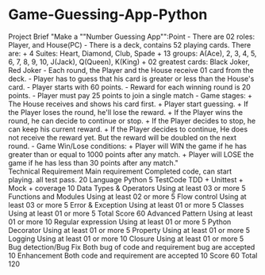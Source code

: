# Game-Guessing-App-Python		                                                            
Project Brief	        "Make a ""Number Guessing App"":Point
                        - There are 02 roles: Player, and House(PC)
                        - There is a deck, contains 52 playing cards. There are:
                            + 4 Suites: Heart, Diamond, Club, Spade
                            + 13 groups: A(Ace), 2, 3, 4, 5, 6, 7, 8, 9, 10, J(Jack), Q(Queen), K(King)
                            + 02 greatest cards: Black Joker, Red Joker
                        - Each round, the Player and the House receive 01 card from the deck.
                        - Player has to guess that his card is greater or less than the House's card.
                        - Player starts with 60 points.
                        - Reward for each winning round is 20 points.
                        - Player must pay 25 points to join a single match
                        - Game stages:
                            + The House receives and shows his card first.
                            + Player start guessing.
                            + If the Player loses the round, he'll lose the reward.
                            + If the Player wins the round, he can decide to continue or stop.
                            + If the Player decides to stop, he can keep his current reward.
                            + If the Player decides to continue, He does not receive the reward yet. But the reward will be doubled on the next round.
                        - Game Win/Lose conditions:
                            + Player will WIN the game if he has greater than or equal to 1000 points after any match.
                            + Player will LOSE the game if he has less than 30 points after any match."		
Technical Requirement	Main requirement	        Completed code, can start playing. all test pass.	20
                        Language	                Python	                                            5
                        TestCode	                TDD + Unittest + Mock + coverage	                10
                        Data Types & Operators	    Using at least 03 or more	                        5
                        Functions and Modules	    Using at least 02 or more	                        5
                        Flow control	            Using at least 03 or more	                        5
                        Error & Exception	        Using at least 01 or more	                        5
                        Classes	                    Using at least 01 or more	                        5
                                                                                        Total Score     60
Advanced	            Pattern	                    Using at least 01 or more	                        10
                        Regular expression	        Using at least 01 or more	                        5
                        Python Decorator	        Using at least 01 or more	                        5
                        Property	                Using at least 01 or more	                        5
                        Logging	                    Using at least 01 or more	                        10
                        Closure	                    Using at least 01 or more	                        5
                        Bug detection/Bug Fix	    Both bug of code and requirement bug are accepted	10
                        Enhancement	                Both code and requirement are accepted	            10
                                                                                        Score			60
                                                                                        Total			120
